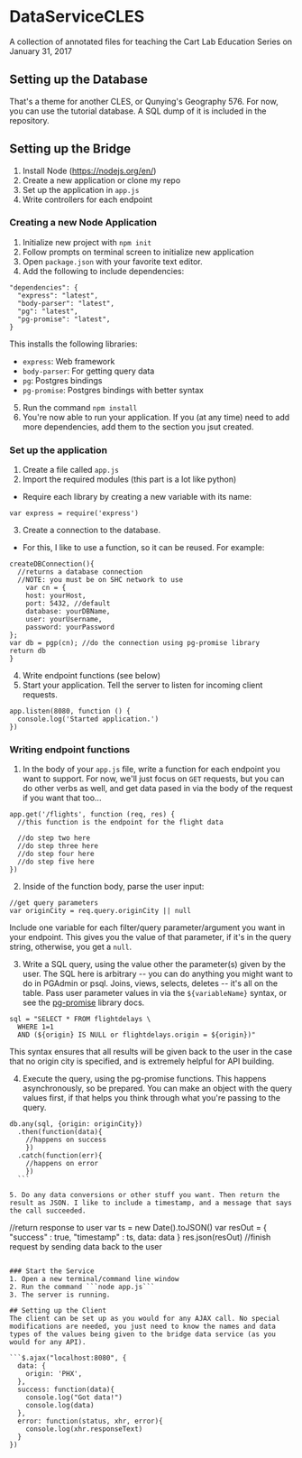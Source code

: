 # DataServiceCLES
A collection of annotated files for teaching the Cart Lab Education Series on January 31, 2017

## Setting up the Database

That's a theme for another CLES, or Qunying's Geography 576. For now, you can use the tutorial database. A SQL dump of it is included in the repository.


## Setting up the Bridge
1. Install Node (https://nodejs.org/en/)
2. Create a new application or clone my repo
3. Set up the application in ```app.js```
4. Write controllers for each endpoint

### Creating a new Node Application
1. Initialize new project with ```npm init```
2. Follow prompts on terminal screen to initialize new application
3. Open ```package.json``` with your favorite text editor.
4. Add the following to include dependencies:

  ```
  "dependencies": {
    "express": "latest",
    "body-parser": "latest",
    "pg": "latest",
    "pg-promise": "latest",
  }
  ```

  This installs the following libraries:

  - ```express```: Web framework
  - ```body-parser```: For getting query data
  - ```pg```: Postgres bindings
  - ```pg-promise```: Postgres bindings with better syntax

5. Run the command ```npm install```
6. You're now able to run your application. If you (at any time) need to add more dependencies, add them to the section you jsut created.

### Set up the application
1. Create a file called ```app.js```
2. Import the required modules (this part is a lot like python)
  - Require each library by creating a new variable with its name:
  ```
  var express = require('express')
```
3. Create a connection to the database.
  - For this, I like to use a function, so it can be reused. For example:

  ```
  createDBConnection(){
    //returns a database connection
    //NOTE: you must be on SHC network to use
      var cn = {
      host: yourHost,
      port: 5432, //default
      database: yourDBName,
      user: yourUsername,
      password: yourPassword
  };
  var db = pgp(cn); //do the connection using pg-promise library
  return db
  }
  ```
4. Write endpoint functions (see below)
5. Start your application. Tell the server to listen for incoming client requests.
  ```
  app.listen(8080, function () {
    console.log('Started application.')
})
```

### Writing endpoint functions
1. In the body of your ```app.js``` file, write a function for each endpoint you want to support. For now, we'll just focus on ```GET``` requests, but you can do other verbs as well, and get data pased in via the body of the request if you want that too...

  ```
  app.get('/flights', function (req, res) {
    //this function is the endpoint for the flight data

    //do step two here
    //do step three here
    //do step four here
    //do step five here
  })
  ```
2.  Inside of the function body, parse the user input:
  ```
  //get query parameters
  var originCity = req.query.originCity || null
  ```
  Include one variable for each filter/query parameter/argument you want in your endpoint. This gives you the value of that parameter, if it's in the query string, otherwise, you get a ```null```.

3. Write a SQL query, using the value other the parameter(s) given by the user. The SQL here is arbitrary -- you can do anything you might want to do in PGAdmin or psql.  Joins, views, selects, deletes -- it's all on the table. Pass user parameter values in via the ```${variableName}``` syntax, or see the [pg-promise](https://github.com/vitaly-t/pg-promise) library docs.

  ```
  sql = "SELECT * FROM flightdelays \
    WHERE 1=1
    AND (${origin} IS NULL or flightdelays.origin = ${origin})"
  ```

  This syntax ensures that all results will be given back to the user in the case that no origin city is specified, and is extremely helpful for API building.

4. Execute the query, using the pg-promise functions. This happens asynchronously, so be prepared. You can make an object with the query values first, if that helps you think through what you're passing to the query.

  ```
  db.any(sql, {origin: originCity})
    .then(function(data){
      //happens on success
      })
    .catch(function(err){
      //happens on error
      })
    ```

5. Do any data conversions or other stuff you want. Then return the result as JSON. I like to include a timestamp, and a message that says the call succeeded.

  ```
  //return response to user
  var ts = new Date().toJSON()
  var resOut = {
    "success" : true,
    "timestamp" : ts,
    data: data
  }
  res.json(resOut) //finish request by sending data back to the user
  ```

### Start the Service
1. Open a new terminal/command line window  
2. Run the command ```node app.js```
3. The server is running.

## Setting up the Client
The client can be set up as you would for any AJAX call. No special modifications are needed, you just need to know the names and data types of the values being given to the bridge data service (as you would for any API).

```$.ajax("localhost:8080", {
    data: {
      origin: 'PHX',
    },
    success: function(data){
      console.log("Got data!")
      console.log(data)
    },
    error: function(status, xhr, error){
      console.log(xhr.responseText)
    }
  })
```
